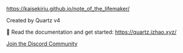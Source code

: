 https://kaisekiriu.github.io/note_of_the_lifemaker/

Created by Quartz v4

🔗 Read the documentation and get started: https://quartz.jzhao.xyz/

[Join the Discord Community](https://discord.gg/cRFFHYye7t)
